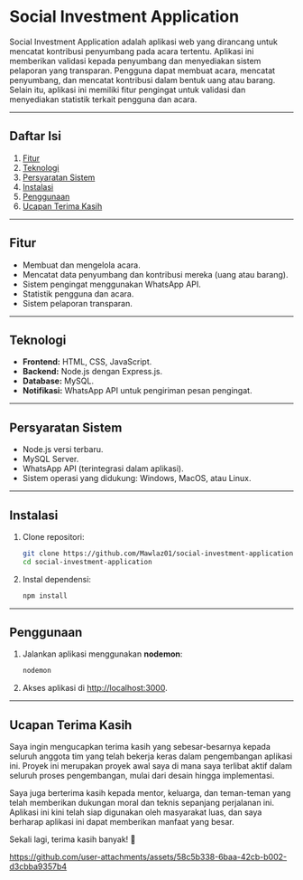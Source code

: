 
# **Social Investment Application**

Social Investment Application adalah aplikasi web yang dirancang untuk mencatat kontribusi penyumbang pada acara tertentu. Aplikasi ini memberikan validasi kepada penyumbang dan menyediakan sistem pelaporan yang transparan. Pengguna dapat membuat acara, mencatat penyumbang, dan mencatat kontribusi dalam bentuk uang atau barang. Selain itu, aplikasi ini memiliki fitur pengingat untuk validasi dan menyediakan statistik terkait pengguna dan acara.

---

## **Daftar Isi**
1. [Fitur](#fitur)
2. [Teknologi](#teknologi)
3. [Persyaratan Sistem](#persyaratan-sistem)
4. [Instalasi](#instalasi)
5. [Penggunaan](#penggunaan)
6. [Ucapan Terima Kasih](#ucapan-terima-kasih)

---

## **Fitur**
- Membuat dan mengelola acara.
- Mencatat data penyumbang dan kontribusi mereka (uang atau barang).
- Sistem pengingat menggunakan WhatsApp API.
- Statistik pengguna dan acara.
- Sistem pelaporan transparan.

---

## **Teknologi**
- **Frontend:** HTML, CSS, JavaScript.
- **Backend:** Node.js dengan Express.js.
- **Database:** MySQL.
- **Notifikasi:** WhatsApp API untuk pengiriman pesan pengingat.

---

## **Persyaratan Sistem**
- Node.js versi terbaru.
- MySQL Server.
- WhatsApp API (terintegrasi dalam aplikasi).
- Sistem operasi yang didukung: Windows, MacOS, atau Linux.

---

## **Instalasi**
1. Clone repositori:
   ```bash
   git clone https://github.com/Mawlaz01/social-investment-application.git
   cd social-investment-application
   ```
2. Instal dependensi:
   ```bash
   npm install
   ```

---

## **Penggunaan**
1. Jalankan aplikasi menggunakan **nodemon**:
   ```bash
   nodemon
   ```
2. Akses aplikasi di [http://localhost:3000](http://localhost:3000).

---

## **Ucapan Terima Kasih**
Saya ingin mengucapkan terima kasih yang sebesar-besarnya kepada seluruh anggota tim yang telah bekerja keras dalam pengembangan aplikasi ini. Proyek ini merupakan proyek awal saya di mana saya terlibat aktif dalam seluruh proses pengembangan, mulai dari desain hingga implementasi.  

Saya juga berterima kasih kepada mentor, keluarga, dan teman-teman yang telah memberikan dukungan moral dan teknis sepanjang perjalanan ini. Aplikasi ini kini telah siap digunakan oleh masyarakat luas, dan saya berharap aplikasi ini dapat memberikan manfaat yang besar.  

Sekali lagi, terima kasih banyak! 🎉

https://github.com/user-attachments/assets/58c5b338-6baa-42cb-b002-d3cbba9357b4

